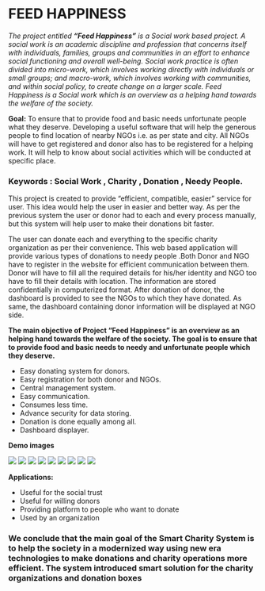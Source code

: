<h1 style>FEED HAPPINESS</h1>


*The project entitled **“Feed Happiness”** is a Social work based project. A social work is an academic discipline and profession that concerns itself with individuals, families, groups and communities in an effort to enhance social functioning and overall well-being. Social work practice is often divided into micro-work, which involves working directly with individuals or small groups; and macro-work, which involves working with communities, and within social policy, to create change on a larger scale. Feed Happiness is a Social work which is an overview as a helping hand towards the welfare of the society.* 

**Goal:** To ensure that to provide food and basic needs unfortunate people what they deserve. Developing a useful software that will help the generous people to find location of nearby NGOs i.e. as per state and city. All NGOs will have to get registered and donor also has to be registered for a helping work. It will help to know about social activities which will be conducted at specific place.

### Keywords : Social Work , Charity , Donation , Needy People. ###

This project is created to provide “efficient, compatible, easier” service for user. This idea would help the user in easier and better way. As per the previous system the user or donor had to each and every process manually, but this system will help user to make their donations bit faster. 

The user can donate each and everything to the specific charity organization as per their convenience. This web based application will provide various types of donations to needy people .Both Donor and NGO have to register in the website for efficient communication between them. Donor will have to fill all the required details for his/her identity and NGO too have to fill their details with location. The information are stored confidentially in computerized format. After donation of donor, the dashboard is provided to see the NGOs to which they have donated. As same, the dashboard containing donor information will be displayed at NGO side.



**The main objective of Project “Feed Happiness” is an overview as an helping hand towards the welfare of the society. The goal is to ensure that to provide food and basic needs to needy and unfortunate people which they deserve.**

- Easy donating system for donors.
- Easy registration for both donor and NGOs.
-	Central management system.
-	Easy communication.
-	Consumes less time.
-	Advance security for data storing.
-	Donation is done equally among all.
-	Dashboard displayer.

**Demo images**</br>

<img src="https://github.com/samruddhi-coder/Feed-Happiness/blob/master/workspace/NGOManagement/WebContent/images/usecase.png">
<img src="https://github.com/samruddhi-coder/Feed-Happiness/blob/master/workspace/NGOManagement/WebContent/images/main.png">
<img src="https://github.com/samruddhi-coder/Feed-Happiness/blob/master/workspace/NGOManagement/WebContent/images/login.png">
<img src="https://github.com/samruddhi-coder/Feed-Happiness/blob/master/workspace/NGOManagement/WebContent/images/regd.png">
<img src="https://github.com/samruddhi-coder/Feed-Happiness/blob/master/workspace/NGOManagement/WebContent/images/ngor.png">
<img src="https://github.com/samruddhi-coder/Feed-Happiness/blob/master/workspace/NGOManagement/WebContent/images/donapage.png">
<img src="https://github.com/samruddhi-coder/Feed-Happiness/blob/master/workspace/NGOManagement/WebContent/images/info.png">
<img src="https://github.com/samruddhi-coder/Feed-Happiness/blob/master/workspace/NGOManagement/WebContent/images/contact.png">
<img src="https://github.com/samruddhi-coder/Feed-Happiness/blob/master/workspace/NGOManagement/WebContent/images/about.png">


**Applications:**

-	Useful for the social trust 
-	Useful for willing donors
-	Providing platform to people who want to donate
-	Used by an organization


### **We conclude that the main goal of the Smart Charity System is to help the society in a modernized way using new era technologies to make donations and charity operations more efficient. The system introduced smart solution for the charity organizations and donation boxes** ###



